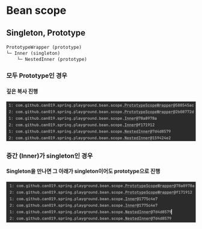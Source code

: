 # Bean scope
## Singleton, Prototype
```
PrototypeWrapper (prototype)
└─ Inner (singleton)
    └─ NestedInner (prototype)
```
### 모두 Prototype인 경우
#### 깊은 복사 진행
![](./docs/resource/bean/scope/all-prototype.png)

### 중간 (Inner)가 singleton인 경우
#### Singleton을 만나면 그 아래가 singleton이어도 prototype으로 진행
![](./docs/resource/bean/scope/inner-singleton.png)
